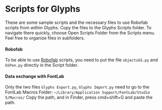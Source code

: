 # Scripts for Glyphs
These are some sample scripts and the necessary files to use Robofab scripts from within Glyphs.
Copy the files to the Glyphs Scripts folder. To navigate there quickly, choose Open Scripts Folder from the Scripts menu.
Feel free to organize files in subfolders.

#### Robofab 
To be able to use [Robofab](http://robofab.com) scripts, you need to put the file `objectsGS.py` and `GSPen.py` directly in the Script folder.

#### Data exchange with FontLab
Only the two files `Glyphs Export.py`, `Glyphs Import.py` need to go to the FontLab Macros Folder:
`~/Library/Application Support/FontLab/Studio 5/Macros/`
Copy the path, and in Finder, press cmd+shift+G and paste the path.

